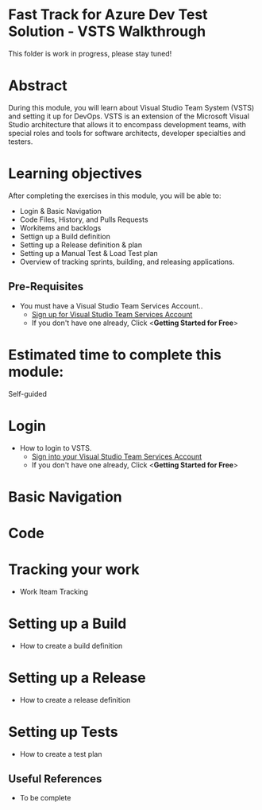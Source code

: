 # Fast Track for Azure Dev Test Solution - VSTS Walkthrough

This folder is work in progress, please stay tuned! 

# Abstract

During this module, you will learn about Visual Studio Team System (VSTS) and setting it up for DevOps.  VSTS is an extension of the Microsoft Visual Studio architecture that allows it to encompass development teams, with special roles and tools for software architects, developer specialties and testers.

# Learning objectives
After completing the exercises in this module, you will be able to:
* Login & Basic Navigation
* Code Files, History, and Pulls Requests
* Workitems and backlogs
* Settign up a Build definition
* Setting up a Release definition & plan
* Setting up a Manual Test & Load Test plan
* Overview of tracking sprints, building, and releasing applications.

## Pre-Requisites
* You must have a Visual Studio Team Services Account..
    * [Sign up for Visual Studio Team Services Account](https://www.visualstudio.com/team-services/)
    * If you don't have one already, Click <**Getting Started for Free**>

# Estimated time to complete this module:
Self-guided

# Login
* How to login to VSTS.
    * [Sign into your Visual Studio Team Services Account](https://www.visualstudio.com/team-services/)
    * If you don't have one already, Click <**Getting Started for Free**>

# Basic Navigation

# Code

# Tracking your work
* Work Iteam Tracking

# Setting up a Build
* How to create a build definition

# Setting up a Release
* How to create a release definition

# Setting up Tests
* How to create a test plan


## Useful References
* To be complete
